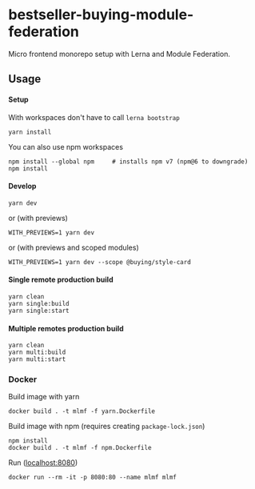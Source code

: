 # bestseller-buying-module-federation

Micro frontend monorepo setup with Lerna and Module Federation.

## Usage

#### Setup

With workspaces don't have to call `lerna bootstrap`

    yarn install

You can also use npm workspaces

    npm install --global npm     # installs npm v7 (npm@6 to downgrade)
    npm install

#### Develop

    yarn dev

or (with previews)

    WITH_PREVIEWS=1 yarn dev

or (with previews and scoped modules)

    WITH_PREVIEWS=1 yarn dev --scope @buying/style-card

#### Single remote production build

    yarn clean
    yarn single:build
    yarn single:start

#### Multiple remotes production build

    yarn clean
    yarn multi:build
    yarn multi:start

### Docker

Build image with yarn

    docker build . -t mlmf -f yarn.Dockerfile

Build image with npm (requires creating `package-lock.json`)

    npm install
    docker build . -t mlmf -f npm.Dockerfile

Run ([localhost:8080](http://localhost:8080))

    docker run --rm -it -p 8080:80 --name mlmf mlmf
